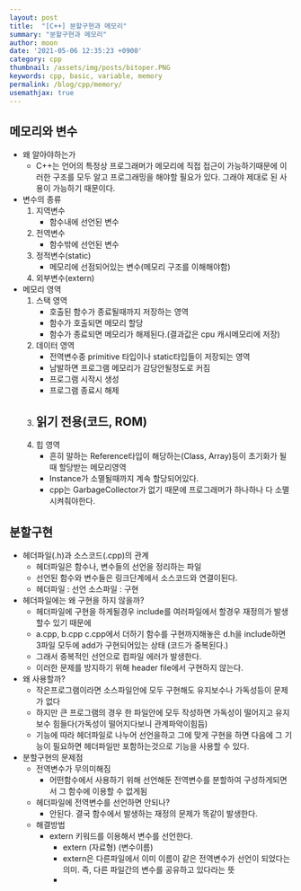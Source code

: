 ```yaml
---
layout: post
title:  "[C++] 분할구현과 메모리"
summary: "분할구현과 메모리"
author: moon
date: '2021-05-06 12:35:23 +0900'
category: cpp
thumbnail: /assets/img/posts/bitoper.PNG
keywords: cpp, basic, variable, memory
permalink: /blog/cpp/memory/
usemathjax: true
---
```


## 메모리와 변수

- 왜 알아야하는가
    - C++는 언어의 특정상 프로그래머가 메모리에 직접 접근이 가능하기때문에 이러한 구조를 모두 알고 프로그래밍을 해야할 필요가 있다. 그래야 제대로 된 사용이 가능하기 때문이다.
- 변수의 종류
    1. 지역변수
        - 함수내에 선언된 변수
    2. 전역변수
        - 함수밖에 선언된 변수
    3. 정적변수(static)
        - 메모리에 선점되어있는 변수(메모리 구조를 이해해야함)
    4. 외부변수(extern)
- 메모리 영역
    1. 스택 영역
        - 호출된 함수가 종료될때까지 저장하는 영역
        - 함수가 호출되면 메모리 할당
        - 함수가 종료되면 메모리가 해제된다.(결과값은 cpu 캐시메모리에 저장)
    2. 데이터 영역
        - 전역변수중 primitive 타입이나 static타입들이 저장되는 영역
        - 남발하면 프로그램 메모리가 감당안될정도로 커짐
        - 프로그램 시작시 생성
        - 프로그램 종료시 해제
    3. 읽기 전용(코드, ROM)
        - 
    4. 힙 영역
        - 흔히 말하는 Reference타입이 해당하는(Class, Array)등이 초기화가 될때 할당받는 메모리영역
        - Instance가 소멸될때까지 계속 할당되어있다.
        - cpp는 GarbageCollector가 없기 때문에 프로그래머가 하나하나 다 소멸시켜줘야한다.

## 분할구현

- 헤더파일(.h)과 소스코드(.cpp)의 관계
    - 헤더파일은  함수나, 변수들의 선언을 정리하는 파일
    - 선언된 함수와 변수들은 링크단계에서 소스코드와 연결이된다.
    - 헤더파일 : 선언
    소스파일 : 구현
- 헤더파일에는 왜 구현을 하지 않을까?
    - 헤더파일에 구현을 하게될경우 include를 여러파일에서 할경우 재정의가 발생할수 있기 때문에
    - a.cpp, b.cpp c.cpp에서 더하기 함수를 구현까지해놓은 d.h을 include하면 3파일 모두에 add가 구현되어있는 상태 (코드가 중복된다.)
    - 그래서 중복적인 선언으로 컴파일 에러가 발생한다.
    - 이러한 문제를 방지하기 위해 header file에서 구현하지 않는다.
- 왜 사용할까?
    - 작은프로그램이라면 소스파일안에 모두 구현해도 유지보수나 가독성등이 문제가 없다
    - 하지만 큰 프로그램의 경우 한 파일안에 모두 작성하면 가독성이 떨어지고 유지보수 힘들다(가독성이 떨어지다보니 관계파악이힘듬)
    - 기능에 따라 헤더파일로 나누어 선언을하고 그에 맞게 구현을 하면 다음에 그 기능이 필요하면 헤더파일만 포함하는것으로 기능을 사용할 수 있다.
- 분할구현의 문제점
    - 전역변수가 무의미해짐
        - 어떤함수에서 사용하기 위해 선언해둔 전역변수를 분할하여 구성하게되면서 그 함수에 이용할 수 없게됨
    - 헤더파일에 전역변수를 선언하면 안되나?
        - 안된다. 결국 함수에서 발생하는 재정의 문제가 똑같이 발생한다.
    - 해결방법
        - extern 키워드를 이용해서 변수를 선언한다.
            - extern (자료형) (변수이름)
            - extern은 다른파일에서 이미 이름이 같은 전역변수가 선언이 되었다는 의미. 즉, 다른 파일간의 변수를 공유하고 있다라는 뜻
            -